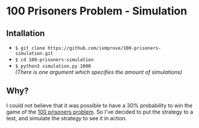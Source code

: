 # 100 Prisoners Problem - Simulation
## Intallation
- `$ git clone https://github.com/ixmprove/100-prisoners-simulation.git`  
- `$ cd 100-prisoners-simulation`  
- `$ python3 simulation.py 1000`  
*(There is one argument which specifies the amount of simulations)*
## Why?
I could not believe that it was possible to have a 30% probability to win the game of the [100 prisoners problem](https://en.wikipedia.org/wiki/100_prisoners_problem "Explanation of the game and the strategy to increase the odds.").
So I've decided to put the strategy to a test, and simulate the strategy to see it in action.

